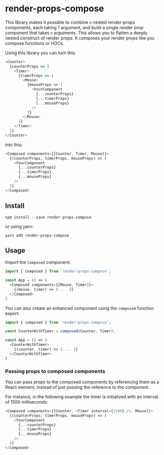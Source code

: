 # render-props-compose

This library makes it possible to combine `n` nested render-props components, each taking 1 argument, and build a single render prop component that takes `n` arguments. This allows you to flatten a deeply nested construct of render props. It composes your render props like you compose functions or HOCs.

Using this library you can turn this:

```javascript
<Counter>
  {counterProps => (
    <Timer>
      {timerProps => (
        <Mouse>
          {mouseProps => (
            <YourComponent
              {...counterProps}
              {...timerProps}
              {...mouseProps}
            />
          )}
        </Mouse>
      )}
    </Timer>
  )}
</Counter>
```

into this:

```javascript
<Composed components={[Counter, Timer, Mouse]}>
  {(counterProps, timerProps, mouseProps) => (
    <YourComponent
      {...counterProps}
      {...timerProps}
      {...mouseProps}
    />
  )}
</Composed>
```

## Install

```
npm install --save render-props-compose
```

or using yarn:

```
yarn add render-props-compose
```

## Usage

Import the `Composed` component:

```javascript
import { Composed } from 'render-props-compose';

const App = () => (
  <Composed components={[Mouse, Timer]}>
    {(mouse, timer) => ( ... )}
  </Composed>
)
```

You can also create an enhanced component using the `composed` function export:

```javascript
import { composed } from 'render-props-compose';

const CounterWithTimer = composed(Counter, Timer);

const App = () => (
  <CounterWithTimer>
    {(counter, timer) => ( ... )}
  </CounterWithTimer>
)
```

### Passing props to composed components

You can pass props to the composed components by referencing them as a React element, instead of just passing the reference to the component.

For instance, in the following example the timer is initialized with an interval of 1500 milliseconds:

```javascript
<Composed components={[Counter, <Timer interval={1500} />, Mouse]}>
  {(counterProps, timerProps, mouseProps) => (
    <YourComponent
      {...counterProps}
      {...timerProps}
      {...mouseProps}
    />
  )}
</Composed>
```
